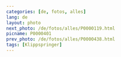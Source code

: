 ```yaml
---
categories: [de, fotos, alles]
lang: de
layout: photo
next_photo: /de/fotos/alles/P0000119.html
picname: P0000401
prev_photo: /de/fotos/alles/P0000438.html
tags: [Klippspringer]
---
```

